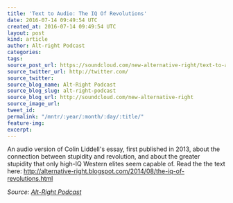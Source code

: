 ```yaml
---
title: 'Text to Audio: The IQ Of Revolutions'
date: 2016-07-14 09:49:54 UTC
created_at: 2016-07-14 09:49:54 UTC
layout: post
kind: article
author: Alt-right Podcast
categories: 
tags: 
source_post_url: https://soundcloud.com/new-alternative-right/text-to-audio-the-iq-of-revolutions
source_twitter_url: http://twitter.com/
source_twitter: 
source_blog_name: Alt-Right Podcast
source_blog_slug: alt-right-podcast
source_blog_url: http://soundcloud.com/new-alternative-right
source_image_url: 
tweet_id: 
permalink: "/mntr/:year/:month/:day/:title/"
feature-img: 
excerpt: 
---
```

An audio version of Colin Liddell's essay, first published in 2013, about the connection between stupidity and revolution, and about the greater stupidity that only high-IQ Western elites seem capable of. Read the the text here: http://alternative-right.blogspot.com/2014/08/the-iq-of-revolutions.html<div class="">
    <i>Source: <a href="http://soundcloud.com/new-alternative-right">Alt-Right Podcast</a></i>
</div>

